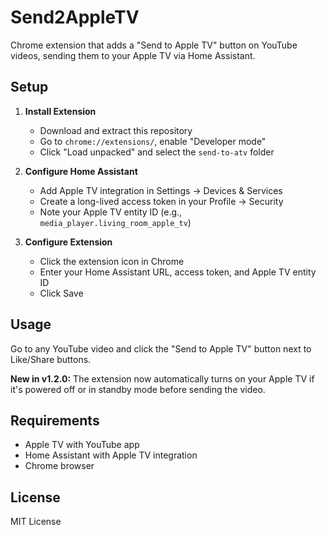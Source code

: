 # Send2AppleTV

Chrome extension that adds a "Send to Apple TV" button on YouTube videos, sending them to your Apple TV via Home Assistant.

## Setup

1. **Install Extension**
   - Download and extract this repository
   - Go to `chrome://extensions/`, enable "Developer mode"
   - Click "Load unpacked" and select the `send-to-atv` folder

2. **Configure Home Assistant**
   - Add Apple TV integration in Settings → Devices & Services
   - Create a long-lived access token in your Profile → Security
   - Note your Apple TV entity ID (e.g., `media_player.living_room_apple_tv`)

3. **Configure Extension**
   - Click the extension icon in Chrome
   - Enter your Home Assistant URL, access token, and Apple TV entity ID
   - Click Save

## Usage

Go to any YouTube video and click the "Send to Apple TV" button next to Like/Share buttons.

**New in v1.2.0:** The extension now automatically turns on your Apple TV if it's powered off or in standby mode before sending the video.

## Requirements

- Apple TV with YouTube app
- Home Assistant with Apple TV integration
- Chrome browser

## License

MIT License